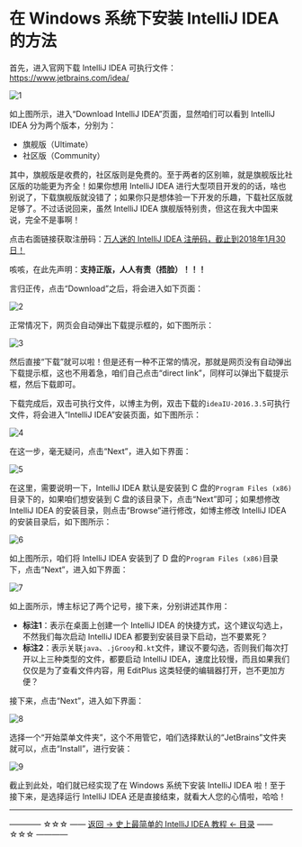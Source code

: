 # 在 Windows 系统下安装 IntelliJ IDEA 的方法

首先，进入官网下载 IntelliJ IDEA 可执行文件：https://www.jetbrains.com/idea/

![1](http://img.blog.csdn.net/20170310164940754)

如上图所示，进入“Download IntelliJ IDEA”页面，显然咱们可以看到 IntelliJ IDEA 分为两个版本，分别为：

 - 旗舰版（Ultimate）
 - 社区版（Community）

其中，旗舰版是收费的，社区版则是免费的。至于两者的区别嘛，就是旗舰版比社区版的功能更为齐全！如果你想用 IntelliJ IDEA 进行大型项目开发的的话，啥也别说了，下载旗舰版就没错了；如果你只是想体验一下开发的乐趣，下载社区版就足够了。不过话说回来，虽然 IntelliJ IDEA 旗舰版特别贵，但这在我大中国来说，完全不是事啊！

点击右面链接获取注册码：[万人迷的 IntelliJ IDEA 注册码，截止到2018年1月30日！](http://blog.csdn.net/qq_35246620/article/details/60145192)

咳咳，在此先声明：**支持正版，人人有责（捂脸）！！！**

言归正传，点击“Download”之后，将会进入如下页面：

![2](http://img.blog.csdn.net/20170310170422591)

正常情况下，网页会自动弹出下载提示框的，如下图所示：

![3](http://img.blog.csdn.net/20170310170514873)

然后直接“下载”就可以啦！但是还有一种不正常的情况，那就是网页没有自动弹出下载提示框，这也不用着急，咱们自己点击“direct link”，同样可以弹出下载提示框，然后下载即可。

下载完成后，双击可执行文件，以博主为例，双击下载的`ideaIU-2016.3.5`可执行文件，将会进入“IntelliJ IDEA”安装页面，如下图所示：

![4](http://img.blog.csdn.net/20170310171302817)

在这一步，毫无疑问，点击“Next”，进入如下界面：

![5](http://img.blog.csdn.net/20170310171448664)

在这里，需要说明一下，IntelliJ IDEA 默认是安装到 C 盘的`Program Files (x86)`目录下的，如果咱们想安装到 C 盘的该目录下，点击“Next”即可；如果想修改 IntelliJ IDEA 的安装目录，则点击“Browse”进行修改，如博主修改 IntelliJ IDEA 的安装目录后，如下图所示：

![6](http://img.blog.csdn.net/20170310171905279)

如上图所示，咱们将 IntelliJ IDEA 安装到了 D 盘的`Program Files (x86)`目录下，点击“Next”，进入如下界面：

![7](http://img.blog.csdn.net/20170310172117210)

如上面所示，博主标记了两个记号，接下来，分别讲述其作用：

 - **标注1**：表示在桌面上创建一个 IntelliJ IDEA 的快捷方式，这个建议勾选上，不然我们每次启动 IntelliJ IDEA 都要到安装目录下启动，岂不要累死？
 - **标注2**：表示关联`java`、`.jGrooy`和`.kt`文件，建议不要勾选，否则我们每次打开以上三种类型的文件，都要启动 IntelliJ IDEA，速度比较慢，而且如果我们仅仅是为了查看文件内容，用 EditPlus 这类轻便的编辑器打开，岂不更加方便？

接下来，点击“Next”，进入如下界面：

![8](http://img.blog.csdn.net/20170310173108763)

选择一个“开始菜单文件夹”，这个不用管它，咱们选择默认的“JetBrains”文件夹就可以，点击“Install”，进行安装：

![9](http://img.blog.csdn.net/20170310173450530)

截止到此处，咱们就已经实现了在 Windows 系统下安装 IntelliJ IDEA 啦！至于接下来，是选择运行 IntelliJ IDEA 还是直接结束，就看大人您的心情啦，哈哈！

----------
———— ☆☆☆ —— [返回 -> 史上最简单的 IntelliJ IDEA 教程 <- 目录](https://github.com/guobinhit/intellij-idea-tutorial/blob/master/README.md) —— ☆☆☆ ————

